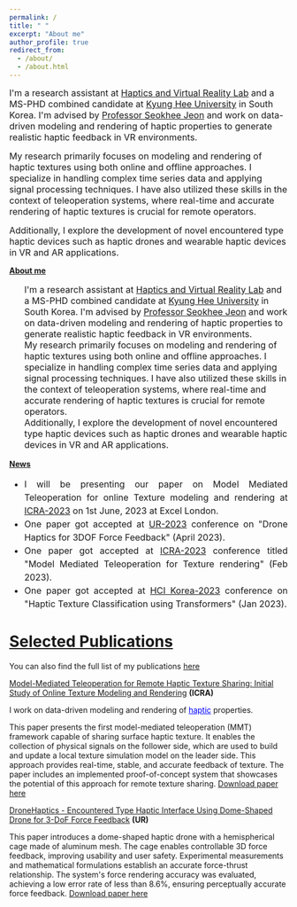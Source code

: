 ```yaml
---
permalink: /
title: " "
excerpt: "About me"
author_profile: true
redirect_from: 
  - /about/
  - /about.html
---
```


<span style="font-size: 16px;"> I'm a research assistant at [Haptics and Virtual Reality Lab](http://haptics.khu.ac.kr/) and a MS-PHD combined candidate at [Kyung Hee University](https://www.khu.ac.kr/eng/main/index.do) in South Korea. I'm advised by [Professor Seokhee Jeon](http://haptics.khu.ac.kr/jeon/) and work on data-driven modeling and rendering of haptic properties to generate realistic haptic feedback in VR environments. </span>

<span style="font-size: 16px;">My research primarily focuses on modeling and rendering of haptic textures using both online and offline approaches. I specialize in handling complex time series data and applying signal processing techniques. I have also utilized these skills in the context of teleoperation systems, where real-time and accurate rendering of haptic textures is crucial for remote operators. </span>

<span style="font-size: 16px;">Additionally, I explore the development of novel encountered type haptic devices such as haptic drones and wearable haptic devices in VR and AR applications. </span>

**<u>About me</u>**

<ul style="font-size: 16px; list-style-type: none;">
  <li>I'm a research assistant at <a href="http://haptics.khu.ac.kr/">Haptics and Virtual Reality Lab</a> and a MS-PHD combined candidate at <a href="https://www.khu.ac.kr/eng/main/index.do">Kyung Hee University</a> in South Korea. I'm advised by <a href="http://haptics.khu.ac.kr/jeon/">Professor Seokhee Jeon</a> and work on data-driven modeling and rendering of haptic properties to generate realistic haptic feedback in VR environments.</li>
  <li>My research primarily focuses on modeling and rendering of haptic textures using both online and offline approaches. I specialize in handling complex time series data and applying signal processing techniques. I have also utilized these skills in the context of teleoperation systems, where real-time and accurate rendering of haptic textures is crucial for remote operators.</li>
  <li>Additionally, I explore the development of novel encountered type haptic devices such as haptic drones and wearable haptic devices in VR and AR applications.</li>
</ul>




**<u>News</u>**

<ul style="margin-bottom: 20px; text-align: justify; font-size: 16px; ">
  <li style="line-height: 1.5;">I will be presenting our paper on Model Mediated Teleoperation for online Texture modeling and rendering at <a href="https://www.icra2023.org/">ICRA-2023</a> on 1st June, 2023 at Excel London.</li>
  <li style="line-height: 1.5;">One paper got accepted at <a href="https://2023.ubiquitousrobots.org/">UR-2023</a> conference on "Drone Haptics for 3DOF Force Feedback" (April 2023).</li>
  <li style="line-height: 1.5;">One paper got accepted at <a href="https://www.icra2023.org/">ICRA-2023</a> conference titled "Model Mediated Teleoperation for Texture rendering" (Feb 2023).</li>
  <li style="line-height: 1.5;">One paper got accepted at <a href="https://hcikorea.org/">HCI Korea-2023</a> conference on "Haptic Texture Classification using Transformers" (Jan 2023).</li>
</ul>



**<u>Selected Publications</u>**
======
You can also find the full list of my publications [here](https://mudassir-awan.github.io/publications/)


[Model-Mediated Teleoperation for Remote Haptic Texture Sharing: Initial Study of Online Texture Modeling and Rendering](https://mudassir-awan.github.io/publications/teleoperation)  **(ICRA)** 

I work on data-driven modeling and rendering of <span style="color:blue"><u>haptic</u></span> properties.

This paper presents the first model-mediated teleoperation (MMT) framework capable of sharing surface haptic texture. It enables the collection of physical signals on the follower side, which are used to build and update a local texture simulation model on the leader side. This approach provides real-time, stable, and accurate feedback of texture. The paper includes an implemented proof-of-concept system that showcases the potential of this approach for remote texture sharing.
[Download paper here](http://mudassir-awan.github.io/files/MMT.pdf)

[DroneHaptics - Encountered Type Haptic Interface Using Dome-Shaped Drone for 3-DoF Force Feedback](https://mudassir-awan.github.io/publications/drone) **(UR)** 

This paper introduces a dome-shaped haptic drone with a hemispherical cage made of aluminum mesh. The cage enables controllable 3D force feedback, improving usability and user safety. Experimental measurements and mathematical formulations establish an accurate force-thrust relationship. The system's force rendering accuracy was evaluated, achieving a low error rate of less than 8.6%, ensuring perceptually accurate force feedback. [Download paper here](http://mudassir-awan.github.io/files/DroneHaptics.pdf)
